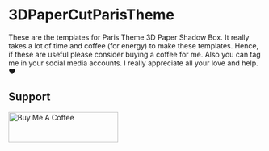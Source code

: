 # 3DPaperCutParisTheme

These are the templates for Paris Theme 3D Paper Shadow Box.
It really takes a lot of time and coffee (for energy) to make these templates. Hence, if these are useful please consider buying a coffee for me. Also you can tag me in your social media accounts. I really appreciate all your love and help. ❤️

## Support
<a href="https://www.buymeacoffee.com/whizzycrafts" target="_blank"><img src="https://cdn.buymeacoffee.com/buttons/v2/default-yellow.png" alt="Buy Me A Coffee" style="height: 60px !important;width: 217px !important;" ></a>
